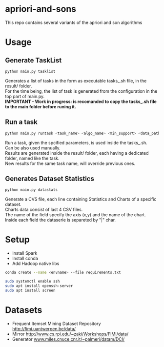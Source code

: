 # apriori-and-sons
This repo contains several variants of the apriori and son algorithms


# Usage 

## Generate TaskList

```bash
python main.py tasklist
```
Generates a list of tasks in the form as executable tasks_.sh file, in the result/ folder.    
For the time being, the list of task is generated from the configuration in the top part of main.py.    
**IMPORTANT - Work in progress: is recomanded to copy the tasks_.sh file to the main folder before runing it.**


## Run a task
```bash
python main.py runtask <task_name> <algo_name> <min_support> <data_path> <result_path> <index_path>     
```
Run a task, given the spcified parameters, is used inside the tasks_.sh.     
Can be also used manually.     
Results are generated inside the result/ folder, each having a dedicated folder, named like the task.         
New results for the same task name, will override previous ones.           


## Generates Dataset Statistics
```bash
python main.py datastats
```
Generate a CVS file, each line containing Statistics and Charts of a specific dataset.               
Charts data consist of last 4 CSV files.              
The name of the field specify the axis (x,y) and the name of the chart.                 
Inside each field the dataserie is separeted by "|" char.




# Setup
- Install Spark
- Install conda
- Add Hadoop native libs


```bash
conda create --name <envname> --file requirements.txt
```


```bash
sudo systemctl enable ssh    
sudo apt install openssh-server
sudo apt install screen
```



# Datasets
- Frequent Itemset Mining Dataset Repository    
http://fimi.uantwerpen.be/data/
- Mirror
http://www.cs.rpi.edu/~zaki/Workshops/FIMI/data/     
- Generator
www.miles.cnuce.cnr.it/~palmeri/datam/DCI/

